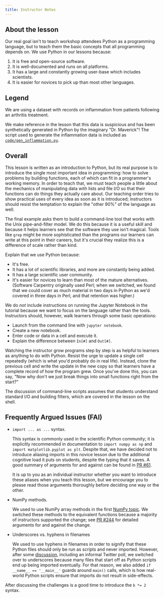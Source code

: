 ```yaml
---
title: Instructor Notes
---
```


## About the lesson

Our real goal isn't to teach workshop attendees Python as a programming language,
but to teach them the basic concepts that all programming depends on.
We use Python in our lessons because:

1. It is free and open-source software.
2. It is well-documented and runs on all platforms.
3. It has a large and constantly growing user-base which includes scientists.
4. It is easier for novices to pick up than most other languages.

## Legend

We are using a dataset with records on inflammation from patients following an
arthritis treatment.

We make reference in the lesson that this data is suspicious and has been
synthetically generated in Python by the imaginary "Dr. Maverick"! The script used to generate
the inflammation data is included as [`code/gen_inflammation.py`](../episodes/files/code/gen_inflammation.py).

## Overall

This lesson is written as an introduction to Python,
but its real purpose is to introduce the single most important idea in programming:
how to solve problems by building functions,
each of which can fit in a programmer's working memory.
In order to teach that,
we must teach people a little about
the mechanics of manipulating data with lists and file I/O
so that their functions can do things they actually care about.
Our teaching order tries to show practical uses of every idea as soon as it is introduced;
instructors should resist the temptation to explain
the "other 90%" of the language
as well.

The final example asks them to build a command-line tool
that works with the Unix pipe-and-filter model.
We do this because it is a useful skill
and because it helps learners see that the software they use isn't magical.
Tools like `grep` might be more sophisticated than
the programs our learners can write at this point in their careers,
but it's crucial they realize this is a difference of scale rather than kind.

Explain that we use Python because:

- It's free.
- It has a lot of scientific libraries, and more are constantly being added.
- It has a large scientific user community.
- It's easier for novices to learn than most of the mature alternatives.
  (Software Carpentry originally used Perl;
  when we switched,
  we found that we could cover as much material in two days in Python
  as we'd covered in three days in Perl,
  and that retention was higher.)

We do *not* include instructions on running the Jupyter Notebook in the tutorial
because we want to focus on the language rather than the tools.
Instructors should, however, walk learners through some basic operations:

- Launch from the command line with `jupyter notebook`.
- Create a new notebook.
- Enter code or data in a cell and execute it.
- Explain the difference between `In[#]` and `Out[#]`.

Watching the instructor grow programs step by step
is as helpful to learners as anything to do with Python.
Resist the urge to update a single cell repeatedly
(which is what you'd probably do in real life).
Instead,
clone the previous cell and write the update in the new copy
so that learners have a complete record of how the program grew.
Once you've done this,
you can say,
"Now why don't we just break things into small functions right from the start?"

The discussion of command-line scripts
assumes that students understand standard I/O and building filters,
which are covered in the lesson on the shell.

## Frequently Argued Issues (FAI)

- `import ... as ...` syntax.
  
  This syntax is commonly used in the scientific Python community;
  it is explicitly recommended in documentation to `import numpy as np`
  and `import matplotlib.pyplot as plt`. Despite that, we have decided
  not to introduce aliasing imports in this novice lesson due to the
  additional cognitive load it puts on students, despite the typing that
  it saves. A good summary of arguments for and against can be found in
  [PR #61](https://github.com/swcarpentry/python-novice-inflammation/pull/61).
  
  It is up to you as an individual instructor whether you want to introduce
  these aliases when you teach this lesson, but we encourage you to please
  read those arguments thoroughly before deciding one way or the other.

- NumPy methods.
  
  We used to use NumPy array methods in the first [NumPy topic](02-numpy.html).
  We switched these methods to the equivalent functions because a majority
  of instructors supported the change; see
  [PR #244](https://github.com/swcarpentry/python-novice-inflammation/pull/244)
  for detailed arguments for and against the change.

- Underscores vs. hyphens in filenames
  
  We used to use hyphens in filenames in order to signify that these Python
  files should only be run as scripts and never imported. However, after some
  [discussion](https://github.com/swcarpentry/python-novice-inflammation/pull/254),
  including an informal Twitter poll, we switched over to underscores because
  many files that start off as Python scripts end up being imported eventually.
  For that reason, we also added `if __name__ == '__main__'` guards around
  `main()` calls, which is how real-world Python scripts ensure that imports
  do not result in side-effects.

After discussing the challenges is a good time to introduce the `b *= 2` syntax.
